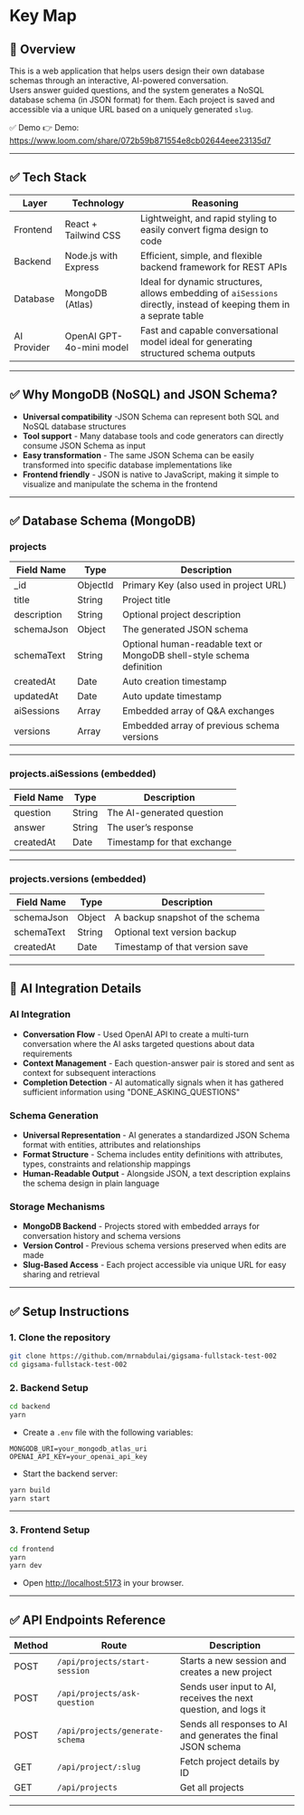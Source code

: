 
# Key Map
## 🚀 Overview
This is a web application that helps users design their own database schemas through an interactive, AI-powered conversation.  
Users answer guided questions, and the system generates a NoSQL database schema (in JSON format) for them. Each project is saved and accessible via a unique URL based on a uniquely generated `slug`.

✅ Demo
👉  Demo: https://www.loom.com/share/072b59b871554e8cb02644eee23135d7

---

## ✅ Tech Stack

| Layer      | Technology                        | Reasoning                                                              |
|------------|-----------------------------------|------------------------------------------------------------------------|
| Frontend   | React + Tailwind CSS              | Lightweight, and rapid styling to easily convert figma design to code       |
| Backend    | Node.js with Express              | Efficient, simple, and flexible backend framework for REST APIs         |
| Database   | MongoDB (Atlas)                   | 	Ideal for dynamic structures, allows embedding of `aiSessions` directly, instead of keeping them in a seprate table |
| AI Provider| OpenAI GPT-4o-mini model          | Fast and capable conversational model ideal for generating structured schema outputs |

---

## ✅ Why MongoDB (NoSQL) and JSON Schema?
- **Universal compatibility** -JSON Schema can represent both SQL and NoSQL database structures
- **Tool support** - Many database tools and code generators can directly consume JSON Schema as input
- **Easy transformation** - The same JSON Schema can be easily transformed into specific database implementations like
- **Frontend friendly** -  JSON is native to JavaScript, making it simple to visualize and manipulate the schema in the frontend

---

## ✅ Database Schema (MongoDB)


### **projects**
| Field Name     | Type      | Description                                                           |
|----------------|-----------|-----------------------------------------------------------------------|
| _id            | ObjectId  | Primary Key (also used in project URL)                                |
| title          | String    | Project title                                                         |
| description    | String    | Optional project description                                           |
| schemaJson     | Object    | The generated JSON schema                                              |
| schemaText     | String    | Optional human-readable text or MongoDB shell-style schema definition  |
| createdAt      | Date      | Auto creation timestamp                                                |
| updatedAt      | Date      | Auto update timestamp                                                  |
| aiSessions     | Array     | Embedded array of Q&A exchanges                                        |
| versions       | Array     | Embedded array of previous schema versions                              |

---

### **projects.aiSessions (embedded)**
| Field Name  | Type   | Description                    |
|-------------|--------|--------------------------------|
| question    | String | The AI-generated question      |
| answer      | String | The user’s response            |
| createdAt   | Date   | Timestamp for that exchange    |

---

### **projects.versions (embedded)**
| Field Name   | Type   | Description                       |
|--------------|--------|-----------------------------------|
| schemaJson   | Object | A backup snapshot of the schema   |
| schemaText   | String | Optional text version backup      |
| createdAt    | Date   | Timestamp of that version save    |

---

## 🤖 AI Integration Details
### AI Integration
- **Conversation Flow** - Used OpenAI API to create a multi-turn conversation where the AI asks targeted questions about data requirements
- **Context Management** - Each question-answer pair is stored and sent as context for subsequent interactions
- **Completion Detection** - AI automatically signals when it has gathered sufficient information using "DONE_ASKING_QUESTIONS"

### Schema Generation
- **Universal Representation** - AI generates a standardized JSON Schema format with entities, attributes and relationships
- **Format Structure** - Schema includes entity definitions with attributes, types, constraints and relationship mappings
- **Human-Readable Output** - Alongside JSON, a text description explains the schema design in plain language

### Storage Mechanisms
- **MongoDB Backend** - Projects stored with embedded arrays for conversation history and schema versions
- **Version Control** - Previous schema versions preserved when edits are made
- **Slug-Based Access** - Each project accessible via unique URL for easy sharing and retrieval


---



## ✅ Setup Instructions

### 1. Clone the repository
```bash
git clone https://github.com/mrnabdulai/gigsama-fullstack-test-002
cd gigsama-fullstack-test-002
```

### 2. Backend Setup
```bash
cd backend
yarn
```
- Create a `.env` file with the following variables:
```
MONGODB_URI=your_mongodb_atlas_uri
OPENAI_API_KEY=your_openai_api_key
```
- Start the backend server:
```bash
yarn build
yarn start
```

---

### 3. Frontend Setup
```bash
cd frontend
yarn 
yarn dev
```
- Open [http://localhost:5173](http://localhost:7173) in your browser.

---

## ✅ API Endpoints Reference
| Method | Route                     | Description                                                       |
|--------|---------------------------|-------------------------------------------------------------------|
| POST   | `/api/projects/start-session`      | Starts a new session and creates a new project                    |
| POST   | `/api/projects/ask-question`       | Sends user input to AI, receives the next question, and logs it   |
| POST   | `/api/projects/generate-schema`    | Sends all responses to AI and generates the final JSON schema     |
| GET    | `/api/project/:slug`        | Fetch project details by ID                                       |
| GET   | `/api/projects`   |Get all projects |

---
